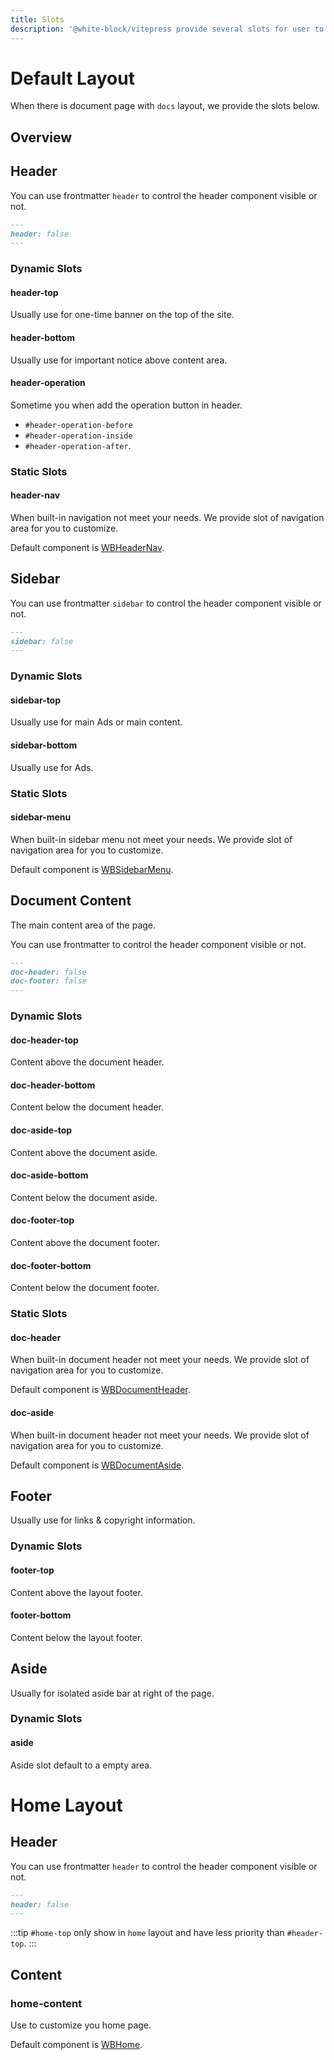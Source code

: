 ```yaml
---
title: Slots
description: '@white-block/vitepress provide several slots for user to custom the theme.'
---
```


# Default Layout
When there is document page with `docs` layout, we provide the slots below.

## Overview
<script setup>
import SlotsOverview from '../../../.vitepress/theme/pages/packages/vitepress/Slots.vue'
import HeaderSlot from '../../../.vitepress/theme/pages/packages/vitepress/HeaderSlot.vue'
import SidebarSlot from '../../../.vitepress/theme/pages/packages/vitepress/SidebarSlot.vue'
import ContentSlot from '../../../.vitepress/theme/pages/packages/vitepress/ContentSlot.vue'
import HomeHeaderSlot from '../../../.vitepress/theme/pages/packages/vitepress/HomeHeaderSlot.vue'
</script>
<SlotsOverview />


## Header

You can use frontmatter `header` to control the header component visible or not.
```md
---
header: false
---
```
### Dynamic Slots

<HeaderSlot />

#### header-top
Usually use for one-time banner on the top of the site.

#### header-bottom
Usually use for important notice above content area.

#### header-operation

Sometime you when add the operation button in header. 
- `#header-operation-before`
- `#header-operation-inside`
- `#header-operation-after`. 

### Static Slots

#### header-nav

When built-in navigation not meet your needs. We provide slot of navigation area for you to customize.

Default component is [WBHeaderNav]().

## Sidebar

You can use frontmatter `sidebar` to control the header component visible or not.
```md
---
sidebar: false
---
```

### Dynamic Slots
<SidebarSlot />

#### sidebar-top
Usually use for main Ads or main content.

#### sidebar-bottom
Usually use for Ads.

### Static Slots

#### sidebar-menu

When built-in sidebar menu not meet your needs. We provide slot of navigation area for you to customize.

Default component is [WBSidebarMenu](/packages/vitepress/components#menu).

## Document Content

The main content area of the page.

You can use frontmatter to control the header component visible or not.
```md
---
doc-header: false
doc-footer: false
---
```

### Dynamic Slots
<ContentSlot />

#### doc-header-top
Content above the document header.

#### doc-header-bottom
Content below the document header.

#### doc-aside-top
Content above the document aside.

#### doc-aside-bottom
Content below the document aside.

#### doc-footer-top
Content above the document footer.

#### doc-footer-bottom
Content below the document footer.

### Static Slots

#### doc-header

When built-in document header not meet your needs. We provide slot of navigation area for you to customize.

Default component is [WBDocumentHeader](/packages/vitepress/components#document-header).

#### doc-aside

When built-in document header not meet your needs. We provide slot of navigation area for you to customize.

Default component is [WBDocumentAside](/packages/vitepress/components#document-aside).

## Footer

Usually use for links & copyright information.

### Dynamic Slots

#### footer-top
Content above the layout footer.

#### footer-bottom
Content below the layout footer.

## Aside
Usually for isolated aside bar at right of the page.

### Dynamic Slots

#### aside
Aside slot default to a empty area.


# Home Layout

## Header

You can use frontmatter `header` to control the header component visible or not.
```md
---
header: false
---
```
<HomeHeaderSlot />

:::tip
`#home-top` only show in `home` layout and have less priority than `#header-top`.
:::

## Content

### home-content
Use to customize you home page.

Default component is [WBHome](/packages/vitepress/components#home).
